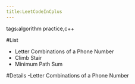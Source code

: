 ```yaml
---
title:LeetCodeInCplus
---
```

tags:algorithm practice,c++


#List
- Letter Combinations of a Phone Number
- Climb Stair
- Minimum Path Sum




#Details
-Letter Combinations of a Phone Number


